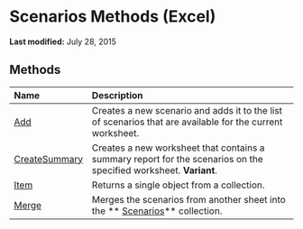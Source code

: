 
# Scenarios Methods (Excel)

 **Last modified:** July 28, 2015


## Methods



|**Name**|**Description**|
|:-----|:-----|
| [Add](0f76a5fd-82f1-7fa0-34f7-733b0e964666.md)|Creates a new scenario and adds it to the list of scenarios that are available for the current worksheet.|
| [CreateSummary](b223ad02-cd11-7adc-2144-5c6dd1683427.md)|Creates a new worksheet that contains a summary report for the scenarios on the specified worksheet.  **Variant**.|
| [Item](6ed4b582-bd9c-5d18-f3ed-fc3b7b5a1580.md)|Returns a single object from a collection.|
| [Merge](db956914-aec1-ed2a-e4fa-d0f9c15ec882.md)|Merges the scenarios from another sheet into the  ** [Scenarios](90d6ff4b-f329-a04c-040e-a39bb501a58b.md)** collection.|
